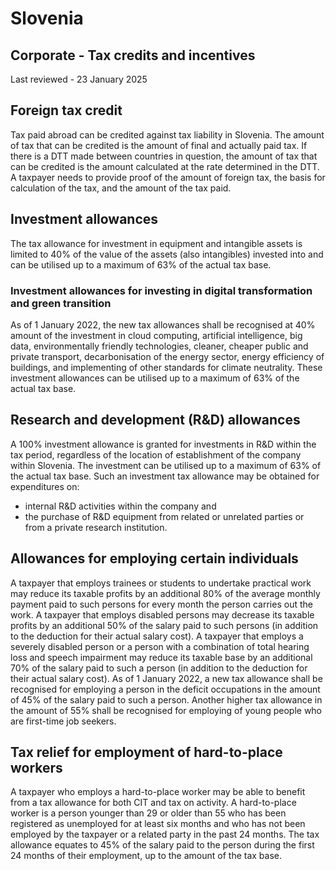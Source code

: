 # Slovenia
## Corporate - Tax credits and incentives
Last reviewed - 23 January 2025
## Foreign tax credit
Tax paid abroad can be credited against tax liability in Slovenia. The amount of tax that can be credited is the amount of final and actually paid tax. If there is a DTT made between countries in question, the amount of tax that can be credited is the amount calculated at the rate determined in the DTT. A taxpayer needs to provide proof of the amount of foreign tax, the basis for calculation of the tax, and the amount of the tax paid.
## Investment allowances
The tax allowance for investment in equipment and intangible assets is limited to 40% of the value of the assets (also intangibles) invested into and can be utilised up to a maximum of 63% of the actual tax base.
### Investment allowances for investing in digital transformation and green transition
As of 1 January 2022, the new tax allowances shall be recognised at 40% amount of the investment in cloud computing, artificial intelligence, big data, environmentally friendly technologies, cleaner, cheaper public and private transport, decarbonisation of the energy sector, energy efficiency of buildings, and implementing of other standards for climate neutrality. These investment allowances can be utilised up to a maximum of 63% of the actual tax base.
## Research and development (R&D) allowances
A 100% investment allowance is granted for investments in R&D within the tax period, regardless of the location of establishment of the company within Slovenia. The investment can be utilised up to a maximum of 63% of the actual tax base. Such an investment tax allowance may be obtained for expenditures on:
  * internal R&D activities within the company and
  * the purchase of R&D equipment from related or unrelated parties or from a private research institution.


## Allowances for employing certain individuals
A taxpayer that employs trainees or students to undertake practical work may reduce its taxable profits by an additional 80% of the average monthly payment paid to such persons for every month the person carries out the work.
A taxpayer that employs disabled persons may decrease its taxable profits by an additional 50% of the salary paid to such persons (in addition to the deduction for their actual salary cost). A taxpayer that employs a severely disabled person or a person with a combination of total hearing loss and speech impairment may reduce its taxable base by an additional 70% of the salary paid to such a person (in addition to the deduction for their actual salary cost).
As of 1 January 2022, a new tax allowance shall be recognised for employing a person in the deficit occupations in the amount of 45% of the salary paid to such a person. Another higher tax allowance in the amount of 55% shall be recognised for employing of young people who are first-time job seekers.
## Tax relief for employment of hard-to-place workers
A taxpayer who employs a hard-to-place worker may be able to benefit from a tax allowance for both CIT and tax on activity. A hard-to-place worker is a person younger than 29 or older than 55 who has been registered as unemployed for at least six months and who has not been employed by the taxpayer or a related party in the past 24 months. The tax allowance equates to 45% of the salary paid to the person during the first 24 months of their employment, up to the amount of the tax base.
